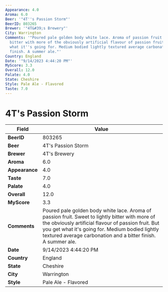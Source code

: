 ```yaml
---
Appearance: 4.0
Aroma: 6.0
Beer: '"4T''s Passion Storm"'
BeerID: 803265
Brewer: '"4T&#39;s Brewery"'
City: Warrington
Comments: '"Poured pale golden body white lace. Aroma of passion fruit. Sweet to lightly
  bitter with more of the obviously artificial flavour of passion fruit. But you get
  what it''s going for. Medium bodied lightly textured average carbonation and a bitter
  finish. A summer ale."'
Country: England
Date: '"9/14/2023 4:44:20 PM"'
MyScore: 3.3
Overall: 12.0
Palate: 4.0
State: Cheshire
Style: Pale Ale - Flavored
Taste: 7.0
---
```


# 4T's Passion Storm

| Field         | Value |
|---------------|-------|
| **BeerID** | 803265 |
| **Beer** | 4T's Passion Storm |
| **Brewer** | 4T&#39;s Brewery |
| **Aroma** | 6.0 |
| **Appearance** | 4.0 |
| **Taste** | 7.0 |
| **Palate** | 4.0 |
| **Overall** | 12.0 |
| **MyScore** | 3.3 |
| **Comments** | Poured pale golden body white lace. Aroma of passion fruit. Sweet to lightly bitter with more of the obviously artificial flavour of passion fruit. But you get what it's going for. Medium bodied lightly textured average carbonation and a bitter finish. A summer ale. |
| **Date** | 9/14/2023 4:44:20 PM |
| **Country** | England |
| **State** | Cheshire |
| **City** | Warrington |
| **Style** | Pale Ale - Flavored |
